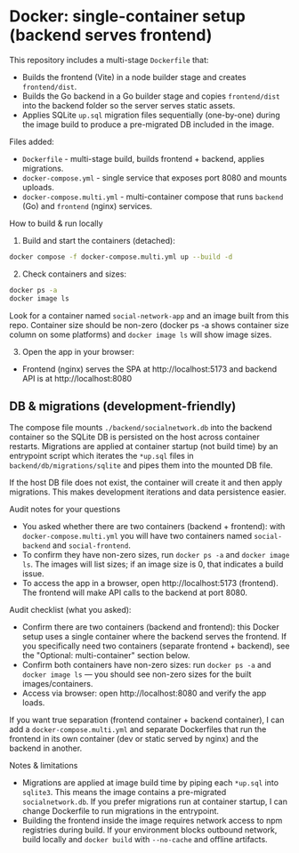 # Docker: single-container setup (backend serves frontend)

This repository includes a multi-stage `Dockerfile` that:

- Builds the frontend (Vite) in a node builder stage and creates `frontend/dist`.
- Builds the Go backend in a Go builder stage and copies `frontend/dist` into the backend folder so the server serves static assets.
- Applies SQLite `up.sql` migration files sequentially (one-by-one) during the image build to produce a pre-migrated DB included in the image.

Files added:

- `Dockerfile` - multi-stage build, builds frontend + backend, applies migrations.
- `docker-compose.yml` - single service that exposes port 8080 and mounts uploads.
 - `docker-compose.multi.yml` - multi-container compose that runs `backend` (Go) and `frontend` (nginx) services.

How to build & run locally

1. Build and start the containers (detached):

```bash
docker compose -f docker-compose.multi.yml up --build -d
```

2. Check containers and sizes:

```bash
docker ps -a
docker image ls
```

Look for a container named `social-network-app` and an image built from this repo. Container size should be non-zero (docker ps -a shows container size column on some platforms) and `docker image ls` will show image sizes.

3. Open the app in your browser:

- Frontend (nginx) serves the SPA at http://localhost:5173 and backend API is at http://localhost:8080

DB & migrations (development-friendly)
-------------------------------------
The compose file mounts `./backend/socialnetwork.db` into the backend container so the SQLite DB is persisted on the host across container restarts. Migrations are applied at container startup (not build time) by an entrypoint script which iterates the `*up.sql` files in `backend/db/migrations/sqlite` and pipes them into the mounted DB file.

If the host DB file does not exist, the container will create it and then apply migrations. This makes development iterations and data persistence easier.

Audit notes for your questions

- You asked whether there are two containers (backend + frontend): with `docker-compose.multi.yml` you will have two containers named `social-backend` and `social-frontend`.
- To confirm they have non-zero sizes, run `docker ps -a` and `docker image ls`. The images will list sizes; if an image size is 0, that indicates a build issue.
- To access the app in a browser, open http://localhost:5173 (frontend). The frontend will make API calls to the backend at port 8080.

Audit checklist (what you asked):

- Confirm there are two containers (backend and frontend): this Docker setup uses a single container where the backend serves the frontend. If you specifically need two containers (separate frontend + backend), see the "Optional: multi-container" section below.
- Confirm both containers have non-zero sizes: run `docker ps -a` and `docker image ls` — you should see non-zero sizes for the built images/containers.
- Access via browser: open http://localhost:8080 and verify the app loads.

If you want true separation (frontend container + backend container), I can add a `docker-compose.multi.yml` and separate Dockerfiles that run the frontend in its own container (dev or static served by nginx) and the backend in another.

Notes & limitations

- Migrations are applied at image build time by piping each `*up.sql` into `sqlite3`. This means the image contains a pre-migrated `socialnetwork.db`. If you prefer migrations run at container startup, I can change Dockerfile to run migrations in the entrypoint.
- Building the frontend inside the image requires network access to npm registries during build. If your environment blocks outbound network, build locally and `docker build` with `--no-cache` and offline artifacts.
